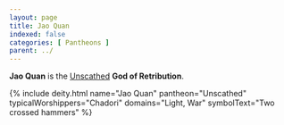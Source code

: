 ```yaml
---
layout: page
title: Jao Quan
indexed: false
categories: [ Pantheons ]
parent: ../
---
```

**Jao Quan** is the [Unscathed](../the_unscathed.html) **God of Retribution**. 

{% include deity.html name="Jao Quan"
    pantheon="Unscathed"
    typicalWorshippers="Chadori"
    domains="Light, War"
    symbolText="Two crossed hammers"
%}
